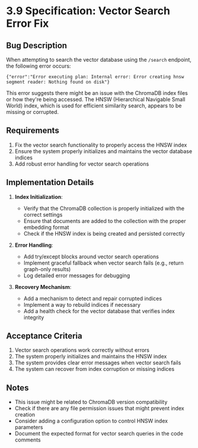 # 3.9 Specification: Vector Search Error Fix

## Bug Description

When attempting to search the vector database using the `/search` endpoint, the following error occurs:

```
{"error":"Error executing plan: Internal error: Error creating hnsw segment reader: Nothing found on disk"}
```

This error suggests there might be an issue with the ChromaDB index files or how they're being accessed. The HNSW (Hierarchical Navigable Small World) index, which is used for efficient similarity search, appears to be missing or corrupted.

## Requirements

1. Fix the vector search functionality to properly access the HNSW index
2. Ensure the system properly initializes and maintains the vector database indices
3. Add robust error handling for vector search operations

## Implementation Details

1. **Index Initialization**:
   - Verify that the ChromaDB collection is properly initialized with the correct settings
   - Ensure that documents are added to the collection with the proper embedding format
   - Check if the HNSW index is being created and persisted correctly

2. **Error Handling**:
   - Add try/except blocks around vector search operations
   - Implement graceful fallback when vector search fails (e.g., return graph-only results)
   - Log detailed error messages for debugging

3. **Recovery Mechanism**:
   - Add a mechanism to detect and repair corrupted indices
   - Implement a way to rebuild indices if necessary
   - Add a health check for the vector database that verifies index integrity

## Acceptance Criteria

1. Vector search operations work correctly without errors
2. The system properly initializes and maintains the HNSW index
3. The system provides clear error messages when vector search fails
4. The system can recover from index corruption or missing indices

## Notes

- This issue might be related to ChromaDB version compatibility
- Check if there are any file permission issues that might prevent index creation
- Consider adding a configuration option to control HNSW index parameters
- Document the expected format for vector search queries in the code comments